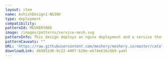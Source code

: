 ```yaml
---
layout: item
name: AshishDesign1-NGINX
type: deployment
compatibility: 
patternId: MESHERY000
image: /images/patterns/service-mesh.svg
patternInfo: This design deploys an nginx deployment and a service that maps to it of type loadbalancer. You can access nginx at port <IP>:80 where IP is the loadbalancerIP.
patternCaveats: ""
URL: 'https://raw.githubusercontent.com/meshery/meshery.io/master/catalog/d69852d6-0c22-4407-b20e-eb74e616c8b9.yaml'
downloadLink: d69852d6-0c22-4407-b20e-eb74e616c8b9.yaml
---
```

